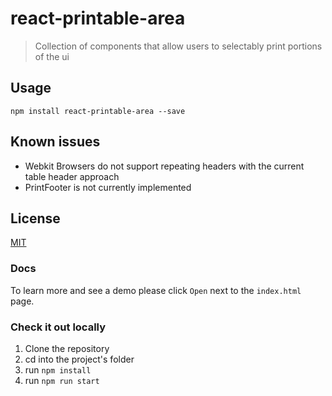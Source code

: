 # react-printable-area
> Collection of components that allow users to selectably print portions of the ui 

## Usage
`npm install react-printable-area --save`

## Known issues
* Webkit Browsers do not support repeating headers with the current table header approach
* PrintFooter is not currently implemented

## License 
[MIT](https://opensource.org/licenses/MIT)

### Docs
To learn more and see a demo please click `Open` next to the `index.html` page.

### Check it out locally
1. Clone the repository
2. cd into the project's folder
3. run `npm install`
3. run `npm run start`



